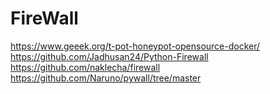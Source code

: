 # FireWall
https://www.geeek.org/t-pot-honeypot-opensource-docker/
https://github.com/Jadhusan24/Python-Firewall
https://github.com/naklecha/firewall
https://github.com/Naruno/pywall/tree/master
